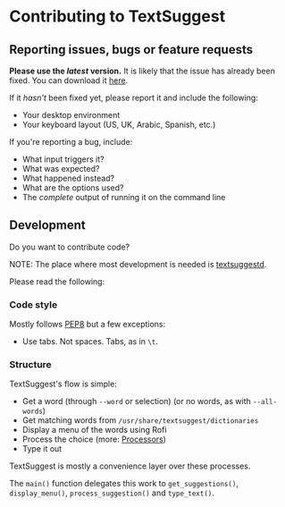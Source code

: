 # Contributing to TextSuggest

## Reporting issues, bugs or feature requests

**Please use the *latest* version.** It is likely that the issue has already been fixed. You can download it [here](https://github.com/bharadwaj-raju/TextSuggest/archive/master.zip).

If it *hasn't* been fixed yet, please report it and include the following:

- Your desktop environment
- Your keyboard layout (US, UK, Arabic, Spanish, etc.)

If you're reporting a bug, include:

- What input triggers it?
- What was expected?
- What happened instead?
- What are the options used?
- The *complete* output of running it on the command line

## Development

Do you want to contribute code?

NOTE: The place where most development is needed is [textsuggestd](https://github.com/bharadwaj-raju/TextSuggest#textsuggestd).

Please read the following:

### Code style

Mostly follows [PEP8](https://pep8.org/) but a few exceptions:

- Use tabs. Not spaces. Tabs, as in `\t`.


### Structure

TextSuggest's flow is simple:

- Get a word (through `--word` or selection) (or no words, as with `--all-words`)
- Get matching words from `/usr/share/textsuggest/dictionaries`
- Display a menu of the words using Rofi
- Process the choice (more: [Processors](https://github.com/bharadwaj-raju/TextSuggest#extensions))
- Type it out

TextSuggest is mostly a convenience layer over these processes.

The `main()` function delegates this work to `get_suggestions()`, `display_menu()`, `process_suggestion()` and `type_text()`.
